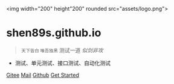 <img width="200" height"200" rounded src="assets/logo.png">

# shen89s.github.io

> <small>天下皆白 唯吾独黑</small> 测试一道 <em>似剑非攻</em>

- 测试、单元测试、接口测试、自动化测试

[Gitee](https://shen89s.github.io)
[Mail](mailto:shenjb@thunisoft.com)
[Github](https://github.com/Shen89s/shen89s.github.io)
[Get Started](#shen89s.github.io)

